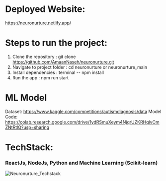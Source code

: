 # Deployed Website:
https://neuronurture.netlify.app/

# Steps to run the project:

1. Clone the repository : git clone https://github.com/AmaanNaseh/neuronurture.git
2. Navigate to project folder : cd neuronurture or neuronurture_main
3. Install dependencies : terminal -- npm install
4. Run the app : npm run start

# ML Model

Dataset: https://www.kaggle.com/competitions/autismdiagnosis/data
Model Code: https://colab.research.google.com/drive/1ydRSmuXeym4NjqrUZKRHqlvCmZNtRtlQ?usp=sharing

# TechStack: 
### ReactJs, NodeJs, Python and Machine Learning (Scikit-learn)
![Neuronurture_Techstack](https://github.com/user-attachments/assets/b76a5251-0237-4eba-819c-3084c9fc5e92)
 
